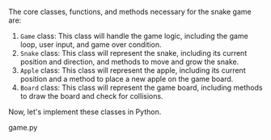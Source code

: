 The core classes, functions, and methods necessary for the snake game are:

1. `Game` class: This class will handle the game logic, including the game loop, user input, and game over condition.
2. `Snake` class: This class will represent the snake, including its current position and direction, and methods to move and grow the snake.
3. `Apple` class: This class will represent the apple, including its current position and a method to place a new apple on the game board.
4. `Board` class: This class will represent the game board, including methods to draw the board and check for collisions.

Now, let's implement these classes in Python.

game.py
